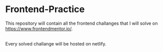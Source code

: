 # Frontend-Practice
This repository will contain all the frontend challanges that I will solve on https://www.frontendmentor.io/. 

<br>
Every solved challange will be hosted on netlify. 
